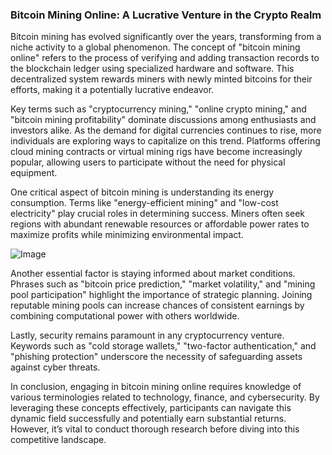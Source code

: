 ### Bitcoin Mining Online: A Lucrative Venture in the Crypto Realm

Bitcoin mining has evolved significantly over the years, transforming from a niche activity to a global phenomenon. The concept of "bitcoin mining online" refers to the process of verifying and adding transaction records to the blockchain ledger using specialized hardware and software. This decentralized system rewards miners with newly minted bitcoins for their efforts, making it a potentially lucrative endeavor.

Key terms such as "cryptocurrency mining," "online crypto mining," and "bitcoin mining profitability" dominate discussions among enthusiasts and investors alike. As the demand for digital currencies continues to rise, more individuals are exploring ways to capitalize on this trend. Platforms offering cloud mining contracts or virtual mining rigs have become increasingly popular, allowing users to participate without the need for physical equipment.

One critical aspect of bitcoin mining is understanding its energy consumption. Terms like "energy-efficient mining" and "low-cost electricity" play crucial roles in determining success. Miners often seek regions with abundant renewable resources or affordable power rates to maximize profits while minimizing environmental impact.

![Image](https://github.com/user-attachments/assets/31692037-0104-4703-abd1-696b6a7dd41b)

Another essential factor is staying informed about market conditions. Phrases such as "bitcoin price prediction," "market volatility," and "mining pool participation" highlight the importance of strategic planning. Joining reputable mining pools can increase chances of consistent earnings by combining computational power with others worldwide.

Lastly, security remains paramount in any cryptocurrency venture. Keywords such as "cold storage wallets," "two-factor authentication," and "phishing protection" underscore the necessity of safeguarding assets against cyber threats.

In conclusion, engaging in bitcoin mining online requires knowledge of various terminologies related to technology, finance, and cybersecurity. By leveraging these concepts effectively, participants can navigate this dynamic field successfully and potentially earn substantial returns. However, it’s vital to conduct thorough research before diving into this competitive landscape.